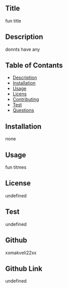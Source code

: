 
  ## Title
  fun title
## Description
  donnts have  any
## Table of Contants
* [Description](#Description)
* [Installation](#Installation)
* [Usage](#Usage)
* [Licens](#License)
* [Contributing](#Contribution)
* [Test](#Test)
* [Questions](#Questions)
## Installation
  none
## Usage
  fun titmes
## License

  undefined
## Test
  undefined

## Github
  xxmakveli22xx  

## Github Link
  undefined

